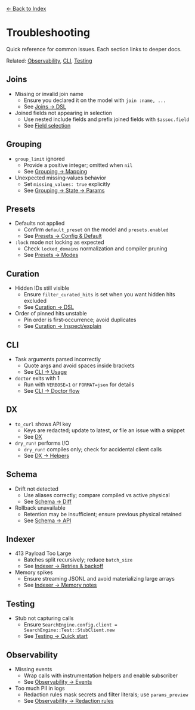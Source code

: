 [← Back to Index](./index.md)

# Troubleshooting

Quick reference for common issues. Each section links to deeper docs.

Related: [Observability](./observability.md), [CLI](./cli.md), [Testing](./testing.md)

## Joins

- Missing or invalid join name
  - Ensure you declared it on the model with `join :name, ...`
  - See [Joins → DSL](./joins.md#dsl)
- Joined fields not appearing in selection
  - Use nested include fields and prefix joined fields with `$assoc.field`
  - See [Field selection](./field_selection.md)

## Grouping

- `group_limit` ignored
  - Provide a positive integer; omitted when `nil`
  - See [Grouping → Mapping](./grouping.md#grouping-%E2%80%94-overview--compiler-mapping)
- Unexpected missing‑values behavior
  - Set `missing_values: true` explicitly
  - See [Grouping → State → Params](./grouping.md#grouping-%E2%80%94-overview--compiler-mapping)

## Presets

- Defaults not applied
  - Confirm `default_preset` on the model and `presets.enabled`
  - See [Presets → Config & Default](./presets.md#config--default-preset)
- `:lock` mode not locking as expected
  - Check `locked_domains` normalization and compiler pruning
  - See [Presets → Modes](./presets.md#strategies-merge-only-lock)

## Curation

- Hidden IDs still visible
  - Ensure `filter_curated_hits` is set when you want hidden hits excluded
  - See [Curation → DSL](./curation.md#dsl)
- Order of pinned hits unstable
  - Pin order is first‑occurrence; avoid duplicates
  - See [Curation → Inspect/explain](./curation.md#materializers--explain)

## CLI

- Task arguments parsed incorrectly
  - Quote args and avoid spaces inside brackets
  - See [CLI → Usage](./cli.md#usage)
- `doctor` exits with 1
  - Run with `VERBOSE=1` or `FORMAT=json` for details
  - See [CLI → Doctor flow](./cli.md#doctor-flow)

## DX

- `to_curl` shows API key
  - Keys are redacted; update to latest, or file an issue with a snippet
  - See [DX](./dx.md)
- `dry_run!` performs I/O
  - `dry_run!` compiles only; check for accidental client calls
  - See [DX → Helpers](./dx.md#helpers--examples)

## Schema

- Drift not detected
  - Use aliases correctly; compare compiled vs active physical
  - See [Schema → Diff](./schema.md#diff-shape)
- Rollback unavailable
  - Retention may be insufficient; ensure previous physical retained
  - See [Schema → API](./schema.md#api)

## Indexer

- 413 Payload Too Large
  - Batches split recursively; reduce `batch_size`
  - See [Indexer → Retries & backoff](./indexer.md#retries--backoff)
- Memory spikes
  - Ensure streaming JSONL and avoid materializing large arrays
  - See [Indexer → Memory notes](./indexer.md#memory-notes)

## Testing

- Stub not capturing calls
  - Ensure `SearchEngine.config.client = SearchEngine::Test::StubClient.new`
  - See [Testing → Quick start](./testing.md#quick-start)

## Observability

- Missing events
  - Wrap calls with instrumentation helpers and enable subscriber
  - See [Observability → Events](./observability.md#events)
- Too much PII in logs
  - Redaction rules mask secrets and filter literals; use `params_preview`
  - See [Observability → Redaction rules](./observability.md#payload-reference)
